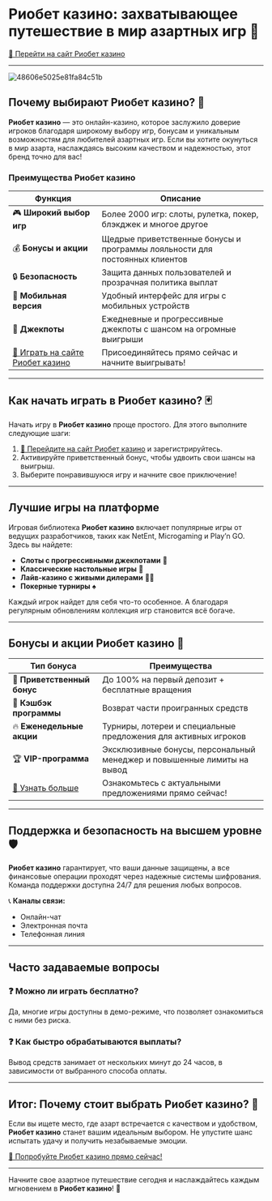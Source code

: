 # Риобет казино: захватывающее путешествие в мир азартных игр 🌟

[🔗 Перейти на сайт Риобет казино](https://brandplay.link/dtx89f2L)

---
![48606e5025e81fa84c51b](https://github.com/user-attachments/assets/d29a5b72-2fd1-4e1d-a4bb-a23cb5827ab6)

## Почему выбирают Риобет казино? 🎰

**Риобет казино** — это онлайн-казино, которое заслужило доверие игроков благодаря широкому выбору игр, бонусам и уникальным возможностям для любителей азартных игр. Если вы хотите окунуться в мир азарта, наслаждаясь высоким качеством и надежностью, этот бренд точно для вас!

### Преимущества Риобет казино

| **Функция**             | **Описание**                                                                                     |
|--------------------------|-------------------------------------------------------------------------------------------------|
| 🎮 **Широкий выбор игр** | Более 2000 игр: слоты, рулетка, покер, блэкджек и многое другое                                 |
| 💰 **Бонусы и акции**    | Щедрые приветственные бонусы и программы лояльности для постоянных клиентов                   |
| 🔒 **Безопасность**      | Защита данных пользователей и прозрачная политика выплат                                       |
| 📱 **Мобильная версия**  | Удобный интерфейс для игры с мобильных устройств                                               |
| 🌟 **Джекпоты**          | Ежедневные и прогрессивные джекпоты с шансом на огромные выигрыши                              |
| [🔗 Играть на сайте Риобет казино](https://brandplay.link/dtx89f2L) | Присоединяйтесь прямо сейчас и начните выигрывать! |

---

## Как начать играть в Риобет казино? 🃏

Начать игру в **Риобет казино** проще простого. Для этого выполните следующие шаги:

1. [🔗 Перейдите на сайт Риобет казино](https://brandplay.link/dtx89f2L) и зарегистрируйтесь.
2. Активируйте приветственный бонус, чтобы удвоить свои шансы на выигрыш.
3. Выберите понравившуюся игру и начните свое приключение!

---

## Лучшие игры на платформе

Игровая библиотека **Риобет казино** включает популярные игры от ведущих разработчиков, таких как NetEnt, Microgaming и Play’n GO. Здесь вы найдете:

- **Слоты с прогрессивными джекпотами** 🎰
- **Классические настольные игры** 🎲
- **Лайв-казино с живыми дилерами** 🕵️‍♂️
- **Покерные турниры** ♠️

Каждый игрок найдет для себя что-то особенное. А благодаря регулярным обновлениям коллекция игр становится всё богаче.

---

## Бонусы и акции Риобет казино 💎

| **Тип бонуса**                   | **Преимущества**                                                                                                 |
|----------------------------------|-----------------------------------------------------------------------------------------------------------------|
| 🎁 **Приветственный бонус**      | До 100% на первый депозит + бесплатные вращения                                                                 |
| 🎯 **Кэшбэк программы**          | Возврат части проигранных средств                                                                               |
| 🔥 **Еженедельные акции**        | Турниры, лотереи и специальные предложения для активных игроков                                                |
| 🏆 **VIP-программа**             | Эксклюзивные бонусы, персональный менеджер и повышенные лимиты на вывод                                       |
| [🔗 Узнать больше](https://brandplay.link/dtx89f2L) | Ознакомьтесь с актуальными предложениями прямо сейчас!                                                          |

---

## Поддержка и безопасность на высшем уровне 🛡️

**Риобет казино** гарантирует, что ваши данные защищены, а все финансовые операции проходят через надежные системы шифрования. Команда поддержки доступна 24/7 для решения любых вопросов.

📞 **Каналы связи:**
- Онлайн-чат
- Электронная почта
- Телефонная линия

---

## Часто задаваемые вопросы

### ❓ Можно ли играть бесплатно?

Да, многие игры доступны в демо-режиме, что позволяет ознакомиться с ними без риска.

### ❓ Как быстро обрабатываются выплаты?

Вывод средств занимает от нескольких минут до 24 часов, в зависимости от выбранного способа оплаты.

---

## Итог: Почему стоит выбрать Риобет казино? 🚀

Если вы ищете место, где азарт встречается с качеством и удобством, **Риобет казино** станет вашим идеальным выбором. Не упустите шанс испытать удачу и получить незабываемые эмоции.

[🔗 Попробуйте Риобет казино прямо сейчас!](https://brandplay.link/dtx89f2L)

---

Начните свое азартное путешествие сегодня и наслаждайтесь каждым мгновением в **Риобет казино**! 🎉

